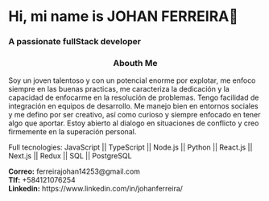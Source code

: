 <!--
**KraosFex/KraosFex** is a ✨ _special_ ✨ repository because its `README.md` (this file) appears on your GitHub profile.

Here are some ideas to get you started:

- 🔭 I’m currently working on ...
- 🌱 I’m currently learning ...
- 👯 I’m looking to collaborate on ...
- 🤔 I’m looking for help with ...
- 💬 Ask me about ...
- 📫 How to reach me: ...
- 😄 Pronouns: ...
- ⚡ Fun fact: ...
-->
<h1>Hi, mi name is <strong>JOHAN FERREIRA</strong>👋</h1>
<h3 >A passionate fullStack developer</h3>
<h3 align="center">Abouth Me</h3>
<p align="left">Soy un joven talentoso y con un potencial enorme por explotar, me enfoco siempre en las buenas practicas, me caracteriza la dedicación y la capacidad de enfocarme en la resolución de problemas. Tengo facilidad de integración en equipos de desarrollo. Me manejo bien en entornos sociales y me defino por ser creativo, así como curioso y siempre enfocado en tener algo que aportar. Estoy abierto al dialogo en situaciones de conflicto y creo firmemente en la superación personal.</p>

<p>Full tecnologies: JavaScript || TypeScript || Node.js || Python || React.js || Next.js || Redux || SQL || PostgreSQL</p>

<p>
  <strong>Correo:</strong> ferreirajohan14253@gmail.com <br>
  <strong>Tlf:</strong> +584121076254 <br>
  <strong>Linkedin:</strong> https://www.linkedin.com/in/johanferreira/ 
</p>

